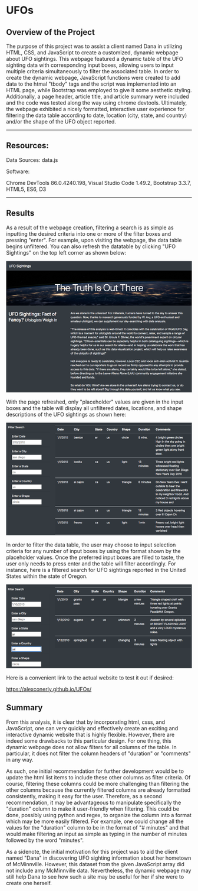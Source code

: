# UFOs

## Overview of the Project

The purpose of this project was to assist a client named Dana in utilizing HTML, CSS, and JavaScript to create a customized, dynamic webpage about UFO sightings.  This webpage featured a dynamic table of the UFO sighting data with corresponding input boxes, allowing users to input multiple criteria simultaneously to filter the associated table.  In order to create the dynamic webpage, JavaScript functions were created to add data to the htmal "tbody" tags and the script was implemented into an HTML page, while Bootstrap was employed to give it some aesthetic styling.  Additionally, a page header, article title, and article summary were included and the code was tested along the way using chrome devtools.  Ultimately, the webpage exhibited a nicely formatted, interactive user experience for filtering the data table according to date, location (city, state, and country) and/or the shape of the UFO object reported.

---------------------------------------------
## Resources:

Data Sources: data.js

Software: 

Chrome DevTools 86.0.4240.198, Visual Studio Code 1.49.2,
Bootstrap 3.3.7, HTML5, ES6, D3

---------------------------------------------

## Results

As a result of the webpage creation, filtering a search is as simple as inputting the desired criteria into one or more of the filter boxes and pressing "enter".  For example, upon visiting the webpage, the data table begins unfiltered.  You can also refresh the datatable by clicking "UFO Sightings" on the top left corner as shown below:

![](Resources/refresh_btn.png)


With the page refreshed, only "placeholder" values are given in the input boxes and the table will display all unfiltered dates, locations, and shape descriptions of the UFO sightings as shown here:

![](Resources/unfiltered.png)

In order to filter the data table, the user may choose to input selection criteria for any number of input boxes by using the format shown by the placeholder values.  Once the preferred input boxes are filled to taste, the user only needs to press enter and the table will filter accordingly.  For instance, here is a filtered search for UFO sightings reported in the United States within the state of Oregon.

![](Resources/Oregon_us.png)

Here is a convenient link to the actual website to test it out if desired:

https://alexconerly.github.io/UFOs/


## Summary

From this analysis, it is clear that by incorporating html, csss, and JavaScript, one can very quickly and effectively create an exciting and interactive dynamic website that is highly flexible.  However, there are indeed some drawbacks to this particular design.  For one thing, this dynamic webpage does not allow filters for all columns of the table.  In particular, it does not filter the column headers of "duration" or "comments" in any way.  

As such, one initial recommendation for further development would be to update the html list items to include these other columns as filter criteria.  Of course, filtering these columns could be more challenging than filtering the other columns because the currently filtered columns are already formatted consistently, making it easy for the user.  Therefore, as a second recommendation, it may be advantageous to manipulate specifically the "duration" column to make it user-friendly when filtering.  This could be done, possibly using python and regex, to organize the column into a format which may be more easily filtered.  For example, one could change all the values for the "duration" column to be in the format of "# minutes" and that would make filtering an input as simple as typing in the number of minutes followed by the word "minutes".

As a sidenote, the initial motivation for this project was to aid the client named "Dana" in discovering UFO sighting information about her hometown of McMinnville.  However, this dataset from the given JavaScript array did not include amy McMinnville data.  Nevertheless, the dynamic webpage may still help Dana to see how such a site may be useful for her if she were to create one herself.